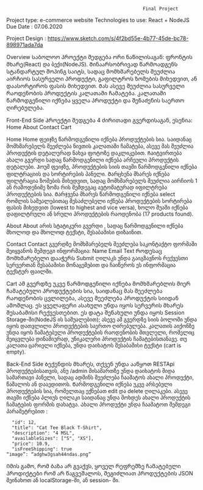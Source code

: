                                                       Final Project

  Project type: e-commerce website
  Technologies to use: React + NodeJS
  Due Date : 07.06.2020

  Project Design : https://www.sketch.com/s/4f2bd55e-4b77-45de-bc78-898971ada7da

  Overview
Საბოლოო პროექტი შედგება ორი ნაწილისაგან: ფრონტის მხარე(React) და ბექი(NodeJS).
Შინაარსობრივად წარმოადგენს სტანდარტულ შოპინგ საიტს, სადაც მომხმარებელს შეუძლია აირჩიოს სასურველი პროდუქტი, გაფილტროს ზომების მიხედვით, ან დაასორტიროს ფასის მიხედვით. Მას ასევე შეუძლია სასურველი რაოდენობის პროდუქტის კალათაში ჩამატება. კალათაში წარმოდგენილი იქნება ყველა პროდუქტი და შენაძენის საერთო ღირებულება.

  Front-End Side
Პროექტი შედგება 4 ძირითადი გვერდისაგან, ესენია: 
  Home
  About
  Contact 
  Cart

  Home
Home ფეიჯზე წარმოდგენილი იქნება პროდუქტების სია. Საიდანაც მომხმარებელს შეეძლება ნივთის კალათაში ჩამატება, ასევე მას შეუძლია პროდუქტის დეტალურად ნახვა ფოტოზე დაკლიკებით. Ჩაიტვირთება ახალი გვერდი სადაც წარმოდგენილი იქნება არჩეული პროდუქტის დეტალები.
Ჰოუმ ფეიჯზე, პროდუქტების სიის თავში წარმოდგენილი იქნება ფილტრაციის და სორტირების პანელი. Მარცხენა მხარეს იქნება ფილტრაცია ზომების მიხედვით, სადაც მომხმარებელს შეუძლია აირჩიოს 1 ან რამოდენიმე ზომა რის შემდეგაც ავტომატურად იფილტრება პროდუქტების სია. Მარჯვენა მხარეს წარმოდგენილი იქნება select რომლის საშუალებითაც შესაძლებელი იქნება პროდუქტების სორტირება ფასის მიხედვით (lowest to highest and vice versa), ხოლო შუაში იქნება დაფილტრული ან სრული პროდუქტების რაოდენობა (17 products found).

  About
About არის სტატიკური გვერდი , სადაც წარმოდგენილი იქნება მხოლოდ და მხოლოდ ტექსტი, შესაბამისი დიზაინით.

  Contact 
Contact გვერდზე მომხმარებელს შეეძლება საკონტაქტო ფორმაში შეიყვანოს შემდეგი ინფორმაცია: 
  Name
  Email
  Text 
Როდესაც მომხმარებელი დააჭერს Submit ღილაკს უნდა გაიგზავნოს რექვესთი სერვერთან შესაბამისი მონაცემებით და ჩაიწეროს ეს ინფორმაცია ტექსტურ ფაილში.

  Cart
Ამ გვერდზე უკვე წარმოდგენილი იქნება მომხმარებლის მიერ ჩამატებული პროდუქტების სია, საიდანაც მას შეეძლება რაოდენობის ცვლილება, ასევე შეეძლება პროდუქტის სიიდან ამოშლაც. ეს ყველაფერი ასახული უნდა იყოს სერვერის მხარეს შესაბამისი რექვესთებით. ეს დატა შენახული უნდა იყოს Session Storage-ში(NodeJS ის საშუალებით);
ასევე ამ გვერდზე სიის ბოლოში უნდა იყოს დათვლილი პროდუქტების საერთო ღირებულება. 
კალათის აიქონზე უნდა იყოს ჩამატებული პროდუქტების რაოდენობის მთვლელი, რომელიც შეიცვლება დინამიურად, უნიკალური პროდუქტის ჩამატებისთანავე. 
თუ კალათა ცარიელი იქნება, უნდა დაიხატოს შესაბამისი ტექსტი (cart is empty).

  Back-End Side
Ბექენდის მხარეს, თქვენ უნდა ააწყოთ RESTApi პროდუქტებისათვის, ანუ /admin მისამართზე უნდა დაიხატოს შიდა სამართავი პანელი, სადაც ადმინს შეეძლება ჩაამატოს ახალი პროდუქტი, წაშალოს ან დააედითოს. Წარმოდგენილი იქნება უკვე არსებული პროდუქტების სია, რომელთაც ექნებათ edit და delete ღილაკები. ასევე თავში იქნება პლიუს ღილაკი საიდანაც უნდა მოხდეს ახალი პროდუქტის ჩამატების ფორმის დახატვა. Ახალი პროდუქტი უნდა ჩაამატოთ შემდეგი პარამეტრებით :

      "id": 12,
      "title": "Cat Tee Black T-Shirt",
      "description": "4 MSL",
      "availableSizes": ["S", "XS"],
      "price": 10.9,
      "isFreeShipping": true
	“image”: “adghw3gsah44ndas.png”
Იმის გამო, რომ ბაზა არ გვაქვს, ყოველ რეფრეშზე ჩამატებული პროდიქტები რომ არ წაგვეშალოს, შეგიძლიათ პროდუქტების JSON შეინახოთ ან localStorage-ში, ან session- ში.
